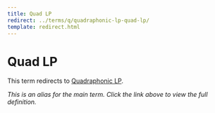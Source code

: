 ```yaml
---
title: Quad LP
redirect: ../terms/q/quadraphonic-lp-quad-lp/
template: redirect.html
---
```


# Quad LP

This term redirects to [Quadraphonic LP](../terms/q/quadraphonic-lp-quad-lp/).

*This is an alias for the main term. Click the link above to view the full definition.*
